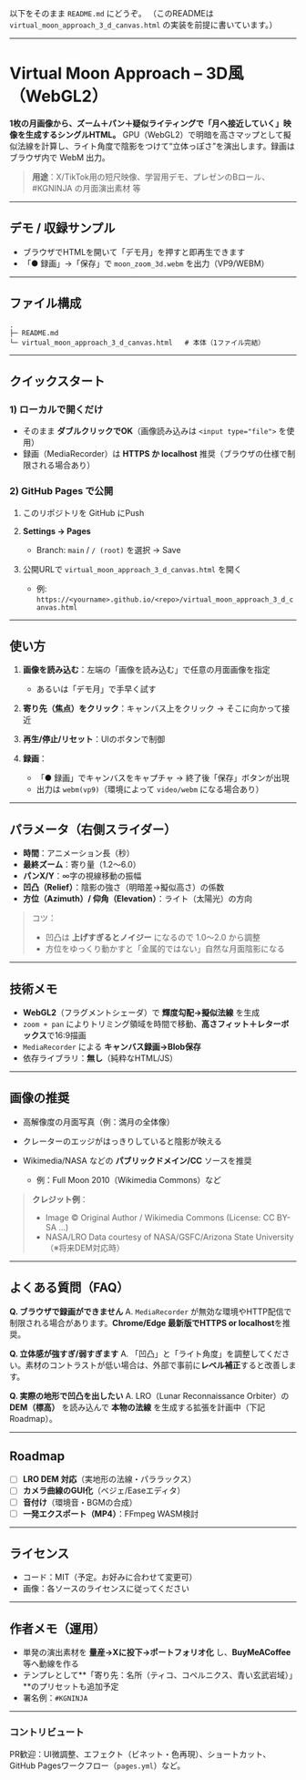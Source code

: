 以下をそのまま `README.md` にどうぞ。
（このREADMEは `virtual_moon_approach_3_d_canvas.html` の実装を前提に書いています。）

---

# Virtual Moon Approach – 3D風（WebGL2）

**1枚の月画像から、ズーム＋パン＋疑似ライティングで「月へ接近していく」映像を生成するシングルHTML。**
GPU（WebGL2）で明暗を高さマップとして擬似法線を計算し、ライト角度で陰影をつけて“立体っぽさ”を演出します。録画はブラウザ内で WebM 出力。

> **用途**：X/TikTok用の短尺映像、学習用デモ、プレゼンのBロール、#KGNINJA の月面演出素材 等

---

## デモ / 収録サンプル

* ブラウザでHTMLを開いて「デモ月」を押すと即再生できます
* 「● 録画」→「保存」で `moon_zoom_3d.webm` を出力（VP9/WEBM）

---

## ファイル構成

```
.
├─ README.md
└─ virtual_moon_approach_3_d_canvas.html   # 本体（1ファイル完結）
```

---

## クイックスタート

### 1) ローカルで開くだけ

* そのまま **ダブルクリックでOK**（画像読み込みは `<input type="file">` を使用）
* 録画（MediaRecorder）は **HTTPS か localhost** 推奨（ブラウザの仕様で制限される場合あり）

### 2) GitHub Pages で公開

1. このリポジトリを GitHub にPush
2. **Settings → Pages**

   * Branch: `main` / `/ (root)` を選択 → Save
3. 公開URLで `virtual_moon_approach_3_d_canvas.html` を開く

   * 例: `https://<yourname>.github.io/<repo>/virtual_moon_approach_3_d_canvas.html`

---

## 使い方

1. **画像を読み込む**：左端の「画像を読み込む」で任意の月面画像を指定

   * あるいは「デモ月」で手早く試す
2. **寄り先（焦点）をクリック**：キャンバス上をクリック → そこに向かって接近
3. **再生/停止/リセット**：UIのボタンで制御
4. **録画**：

   * 「● 録画」でキャンバスをキャプチャ → 終了後「保存」ボタンが出現
   * 出力は `webm(vp9)`（環境によって `video/webm` になる場合あり）

---

## パラメータ（右側スライダー）

* **時間**：アニメーション長（秒）
* **最終ズーム**：寄り量（1.2〜6.0）
* **パンX/Y**：∞字の視線移動の振幅
* **凹凸（Relief）**：陰影の強さ（明暗差→擬似高さ）の係数
* **方位（Azimuth）/ 仰角（Elevation）**：ライト（太陽光）の方向

> コツ：
>
> * 凹凸は **上げすぎるとノイジー** になるので 1.0〜2.0 から調整
> * 方位をゆっくり動かすと「金属的ではない」自然な月面陰影になる

---

## 技術メモ

* **WebGL2**（フラグメントシェーダ）で **輝度勾配→擬似法線** を生成
* `zoom + pan` によりトリミング領域を時間で移動、**高さフィット＋レターボックス**で16:9描画
* `MediaRecorder` による **キャンバス録画→Blob保存**
* 依存ライブラリ：**無し**（純粋なHTML/JS）

---

## 画像の推奨

* 高解像度の月面写真（例：満月の全体像）
* クレーターのエッジがはっきりしていると陰影が映える
* Wikimedia/NASA などの **パブリックドメイン/CC** ソースを推奨

  * 例：Full Moon 2010（Wikimedia Commons）など

> **クレジット例**：
>
> * Image © Original Author / Wikimedia Commons (License: CC BY-SA …)
> * NASA/LRO Data courtesy of NASA/GSFC/Arizona State University（※将来DEM対応時）

---

## よくある質問（FAQ）

**Q. ブラウザで録画ができません**
A. `MediaRecorder` が無効な環境やHTTP配信で制限される場合があります。**Chrome/Edge 最新版でHTTPS or localhost**を推奨。

**Q. 立体感が強すぎ/弱すぎます**
A. 「凹凸」と「ライト角度」を調整してください。素材のコントラストが低い場合は、外部で事前に**レベル補正**すると改善します。

**Q. 実際の地形で凹凸を出したい**
A. LRO（Lunar Reconnaissance Orbiter）の **DEM（標高）** を読み込んで **本物の法線** を生成する拡張を計画中（下記Roadmap）。

---

## Roadmap

* [ ] **LRO DEM 対応**（実地形の法線・パララックス）
* [ ] **カメラ曲線のGUI化**（ベジェ/Easeエディタ）
* [ ] **音付け**（環境音・BGMの合成）
* [ ] **一発エクスポート（MP4）**：FFmpeg WASM検討

---

## ライセンス

* コード：MIT（予定。お好みに合わせて変更可）
* 画像：各ソースのライセンスに従ってください

---

## 作者メモ（運用）

* 単発の演出素材を **量産→Xに投下→ポートフォリオ化** し、**BuyMeACoffee**等へ動線を作る
* テンプレとして\*\*「寄り先：名所（ティコ、コペルニクス、青い玄武岩域）」\*\*のプリセットも追加予定
* 署名例：`#KGNINJA`

---

### コントリビュート

PR歓迎：UI微調整、エフェクト（ビネット・色再現）、ショートカット、GitHub Pagesワークフロー（`pages.yml`）など。
